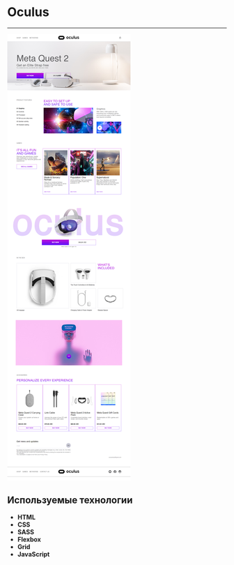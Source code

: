 # Oculus

---

![Store-game](Oculus.png)

## Используемые технологии
* __HTML__
* __CSS__
* __SASS__
* __Flexbox__
* __Grid__
* __JavaScript__
